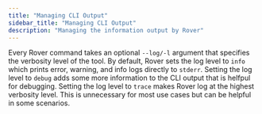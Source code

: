 ```yaml
---
title: "Managing CLI Output"
sidebar_title: "Managing CLI Output"
description: "Managing the information output by Rover"
---
```


Every Rover command takes an optional `--log/-l` argument that specifies the verbosity level of the tool. By default, Rover sets the log level to `info` which prints error, warning, and info logs directly to `stderr`. Setting the log level to `debug` adds some more information to the CLI output that is helfpul for debugging. Setting the log level to `trace` makes Rover log at the highest verbosity level. This is unnecessary for most use cases but can be helpful in some scenarios.
